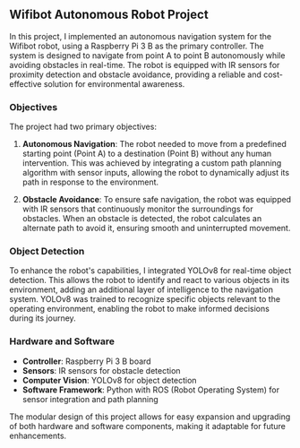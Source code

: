 ## Wifibot Autonomous Robot Project

In this project, I implemented an autonomous navigation system for the Wifibot robot, using a Raspberry Pi 3 B as the primary controller. The system is designed to navigate from point A to point B autonomously while avoiding obstacles in real-time. The robot is equipped with IR sensors for proximity detection and obstacle avoidance, providing a reliable and cost-effective solution for environmental awareness.

### Objectives

The project had two primary objectives:
1. **Autonomous Navigation**: The robot needed to move from a predefined starting point (Point A) to a destination (Point B) without any human intervention. This was achieved by integrating a custom path planning algorithm with sensor inputs, allowing the robot to dynamically adjust its path in response to the environment.
  
2. **Obstacle Avoidance**: To ensure safe navigation, the robot was equipped with IR sensors that continuously monitor the surroundings for obstacles. When an obstacle is detected, the robot calculates an alternate path to avoid it, ensuring smooth and uninterrupted movement.

### Object Detection

To enhance the robot's capabilities, I integrated YOLOv8 for real-time object detection. This allows the robot to identify and react to various objects in its environment, adding an additional layer of intelligence to the navigation system. YOLOv8 was trained to recognize specific objects relevant to the operating environment, enabling the robot to make informed decisions during its journey.

### Hardware and Software

- **Controller**: Raspberry Pi 3 B board
- **Sensors**: IR sensors for obstacle detection
- **Computer Vision**: YOLOv8 for object detection
- **Software Framework**: Python with ROS (Robot Operating System) for sensor integration and path planning

The modular design of this project allows for easy expansion and upgrading of both hardware and software components, making it adaptable for future enhancements.
